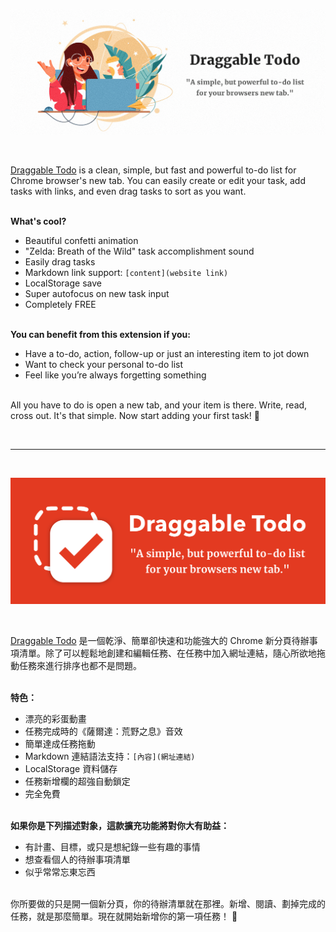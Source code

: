 [![Photo](https://raw.githubusercontent.com/rayc2045/todo-chrome-extension/main/images/original/marquee_promo_tile.png)](https://chrome.google.com/webstore/detail/draggable-to-do-list%EF%BD%9C%E5%8F%AF%E6%8B%96%E6%9B%B3%E7%9A%84/pndehpgkgbajinooeiebnjikfdfgoogi)

<br>

[Draggable Todo](https://chrome.google.com/webstore/detail/draggable-to-do-list%EF%BD%9C%E5%8F%AF%E6%8B%96%E6%9B%B3%E7%9A%84/pndehpgkgbajinooeiebnjikfdfgoogi) is a clean, simple, but fast and powerful to-do list for Chrome browser's new tab. You can easily create or edit your task, add tasks with links, and even drag tasks to sort as you want.

\
**What's cool?**

- Beautiful confetti animation
- "Zelda: Breath of the Wild" task accomplishment sound
- Easily drag tasks
- Markdown link support: `[content](website link)`
- LocalStorage save
- Super autofocus on new task input
- Completely FREE

\
**You can benefit from this extension if you:**

- Have a to-do, action, follow-up or just an interesting item to jot down
- Want to check your personal to-do list
- Feel like you’re always forgetting something

\
All you have to do is open a new tab, and your item is there. Write, read, cross out. It's that simple. Now start adding your first task! 🙂

</br>

---

<br>

[![Photo](https://raw.githubusercontent.com/rayc2045/todo-chrome-extension/main/images/promo/marquee_promo_tile.png)](https://chrome.google.com/webstore/detail/draggable-to-do-list%EF%BD%9C%E5%8F%AF%E6%8B%96%E6%9B%B3%E7%9A%84/pndehpgkgbajinooeiebnjikfdfgoogi)

</br>

[Draggable Todo](https://chrome.google.com/webstore/detail/draggable-to-do-list%EF%BD%9C%E5%8F%AF%E6%8B%96%E6%9B%B3%E7%9A%84/pndehpgkgbajinooeiebnjikfdfgoogi) 是一個乾淨、簡單卻快速和功能強大的 Chrome 新分頁待辦事項清單。除了可以輕鬆地創建和編輯任務、在任務中加入網址連結，隨心所欲地拖動任務來進行排序也都不是問題。

\
**特色：**

- 漂亮的彩蛋動畫
- 任務完成時的《薩爾達：荒野之息》音效
- 簡單達成任務拖動
- Markdown 連結語法支持：`[內容](網址連結)`
- LocalStorage 資料儲存
- 任務新增欄的超強自動鎖定
- 完全免費

\
**如果你是下列描述對象，這款擴充功能將對你大有助益：**

- 有計畫、目標，或只是想紀錄一些有趣的事情
- 想查看個人的待辦事項清單
- 似乎常常忘東忘西

\
你所要做的只是開一個新分頁，你的待辦清單就在那裡。新增、閱讀、劃掉完成的任務，就是那麼簡單。現在就開始新增你的第一項任務！ 🙂
